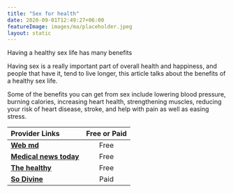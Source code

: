 ```yaml
---
title: "Sex for health"
date: 2020-09-01T12:49:27+06:00
featureImage: images/ma/placeholder.jpeg
layout: static
---
```


Having a healthy sex life has many benefits

Having sex is a really important part of overall health and happiness, and people that have it, tend to live longer, this article talks about the benefits of a healthy sex life.

Some of the benefits you can get from sex include lowering blood pressure, burning calories, increasing heart health, strengthening muscles, reducing your risk of heart disease, stroke, and help with pain as well as easing stress.

| Provider Links      | Free or Paid  |  
| :-----------          | :--------------:      |  
| [**Web md**](https://www.webmd.com/sex-relationships/guide/sex-and-health) | Free | 
| [**Medical news today**](https://www.medicalnewstoday.com/articles/how-often-do-couples-have-sex) | Free | 
| [**The healthy**](https://www.thehealthy.com/sex/health-benefits-of-sex/) | Free | 
| [**So Divine**](https://www.awin1.com/cread.php?awinmid=28367&awinaffid=1198638&ued=https%3A%2F%2Fso-divine.com%2F) | Paid | 
  

<br/><br/>






